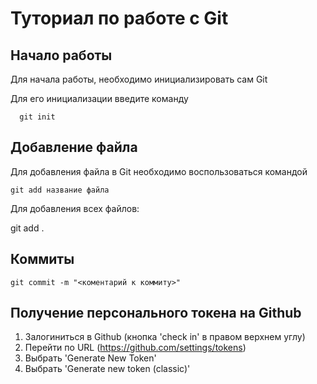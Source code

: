 # Туториал по работе с Git

## Начало работы

Для начала работы, необходимо инициализировать сам Git

Для его инициализации введите команду 

```
  git init
```

## Добавление файла

Для добавления файла в Git необходимо воспользоваться командой 

```
git add название файла
```
Для добавления всех файлов:

git add .

## Коммиты

```
git commit -m "<коментарий к коммиту>"
```

## Получение персонального токена на Github

1. Залогиниться в Github (кнопка 'check in' в правом верхнем углу)
2. Перейти по URL (https://github.com/settings/tokens)
3. Выбрать 'Generate New Token'
4. Выбрать 'Generate new token (classic)' 
